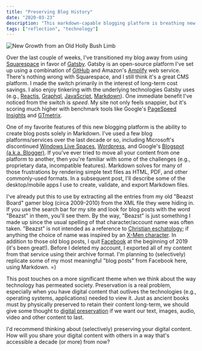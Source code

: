 ```yaml
---
title: "Preserving Blog History"
date: "2020-03-23"
description: "This markdown-capable blogging platform is breathing new life into archived content from platforms and sites I've used in the past."
tags: ["reflection", "technology"]
---
```


![New Growth from an Old Holly Bush Limb](https://kmsmedia.kevansizemore.com/image/2020-03-23_preserving-blog-history-hero.jpg)

Over the last couple of weeks, I've transitioned my blog away from using [Squarespace](https://www.squarespace.com/) in favor of [Gatsby](https://www.gatsbyjs.com/). Gatsby is an open-source platform I've set up using a combination of [GitHub](https://github.com/) and Amazon's [Amplify](https://aws.amazon.com/amplify/) web service. There's nothing wrong with Squarespace, and I still think it's a great CMS platform. I made the switch primarily in the interest of long-term cost savings. I also enjoy tinkering with the underlying technologies Gatsby uses (e.g., [Reactjs](https://reactjs.org/), [Graphql](https://graphql.org/), [JavaScript](https://www.w3schools.com/js/default.asp), [Markdown](https://daringfireball.net/projects/markdown/)). One immediate benefit I've noticed from the switch is *speed*. My site not only feels snappier, but it's scoring much higher with benchmark tools like Google's [PageSpeed Insights](https://developers.google.com/speed/pagespeed/insights/) and [GTmetrix](https://gtmetrix.com/).

One of my favorite features of this new blogging platform is the ability to create blog posts solely in Markdown. I've used a few blog platforms/services over the last decade or so, including Microsoft's discontinued [Windows Live Spaces](https://en.wikipedia.org/wiki/Windows_Live_Spaces), [Wordpress](https://wordpress.org), and Google's [Blogspot (a.k.a. Blogger)](https://www.blogger.com/). If you've ever tried to move all your content from one platform to another, then you're familiar with some of the challenges (e.g., proprietary data, incompatible features). Markdown solves for many of those frustrations by rendering simple text files as HTML, PDF, and other commonly-used formats. In a subsequent post, I'll describe some of the desktop/mobile apps I use to create, validate, and export Markdown files.

I've already put this to use by extracting all the entries from my old "Beazst Board" gamer blog (circa 2009-2010) from the XML file they were hiding in. If you use the search bar for my site and look for blog posts with the word "Beazst" in them, you'll see them. By the way, "Beazst" is just something I made up since the usual spelling of that character/account name was often taken. "Beazst" is not intended as a reference to [Christian eschatology](https://en.wikipedia.org/wiki/The_Beast_(Revelation)); if anything the choice of name was inspired by an [X-Men character](https://x-men.fandom.com/wiki/Beast). In addition to those old blog posts, I quit [Facebook](https://www.facebook.com/) at the beginning of 2019 (it's been great!). Before I deleted my account, I exported all of my content from that service using their archive format. I'm planning to (selectively) replicate some of my most meaningful "blog posts" from Facebook here, using Markdown. =)

This post touches on a more significant theme when we think about the way technology has permeated society. Preservation is a real problem, especially when you have digital content that outlives the technologies (e.g., operating systems, applications) needed to view it. Just as ancient books must by physically preserved to retain their content long-term, we should give some thought to [digital preservation](https://en.wikipedia.org/wiki/Digital_preservation) if we want our text, images, audio, video and other content to last.

I'd recommend thinking about (selectively) preserving your digital content. How will you share your digital content with others in a way that's accessible a decade (or more) from now?

